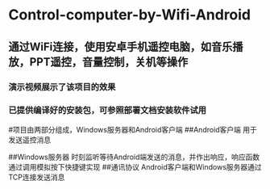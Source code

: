 # Control-computer-by-Wifi-Android
## 通过WiFi连接，使用安卓手机遥控电脑，如音乐播放，PPT遥控，音量控制，关机等操作

### 演示视频展示了该项目的效果
### 已提供编译好的安装包，可参照部署文档安装软件试用

#项目由两部分组成，Windows服务器和Android客户端
##Android客户端
用于发送遥控消息

##Windows服务器
时刻监听等待Android端发送的消息，并作出响应，响应函数通过调用模拟按下快捷键实现
##通讯协议
Android客户端和Windows服务器通过TCP连接发送消息

